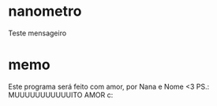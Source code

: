# nanometro
Teste mensageiro

# memo
Este programa será feito com amor, por Nana e Nome <3
PS.: MUUUUUUUUUUUITO AMOR c:
